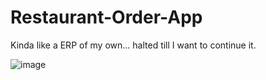 # Restaurant-Order-App

Kinda like a ERP of my own... halted till I want to continue it.

![image](https://github.com/user-attachments/assets/670ce151-3e07-4044-a937-39525de093b5)
